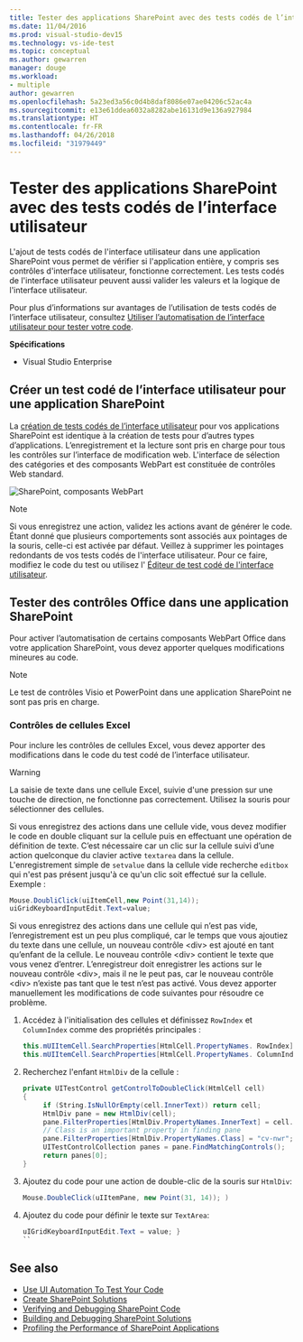 ```yaml
---
title: Tester des applications SharePoint avec des tests codés de l’interface utilisateur dans Visual Studio
ms.date: 11/04/2016
ms.prod: visual-studio-dev15
ms.technology: vs-ide-test
ms.topic: conceptual
ms.author: gewarren
manager: douge
ms.workload:
- multiple
author: gewarren
ms.openlocfilehash: 5a23ed3a56c0d4b8daf8086e07ae04206c52ac4a
ms.sourcegitcommit: e13e61ddea6032a8282abe16131d9e136a927984
ms.translationtype: HT
ms.contentlocale: fr-FR
ms.lasthandoff: 04/26/2018
ms.locfileid: "31979449"
---
```

# <a name="test-sharepoint-applications-with-coded-ui-tests"></a>Tester des applications SharePoint avec des tests codés de l’interface utilisateur

L'ajout de tests codés de l'interface utilisateur dans une application SharePoint vous permet de vérifier si l'application entière, y compris ses contrôles d'interface utilisateur, fonctionne correctement. Les tests codés de l'interface utilisateur peuvent aussi valider les valeurs et la logique de l'interface utilisateur.

Pour plus d’informations sur avantages de l’utilisation de tests codés de l’interface utilisateur, consultez [Utiliser l’automatisation de l’interface utilisateur pour tester votre code](../test/use-ui-automation-to-test-your-code.md).

**Spécifications**

- Visual Studio Enterprise

## <a name="create-a-coded-ui-test-for-a-sharepoint-app"></a>Créer un test codé de l’interface utilisateur pour une application SharePoint

La [création de tests codés de l’interface utilisateur](../test/use-ui-automation-to-test-your-code.md) pour vos applications SharePoint est identique à la création de tests pour d’autres types d’applications. L’enregistrement et la lecture sont pris en charge pour tous les contrôles sur l’interface de modification web. L'interface de sélection des catégories et des composants WebPart est constituée de contrôles Web standard.

![SharePoint, composants WebPart](../test/media/cuit_sharepoint.png)

> [!NOTE]
> Si vous enregistrez une action, validez les actions avant de générer le code. Étant donné que plusieurs comportements sont associés aux pointages de la souris, celle-ci est activée par défaut. Veillez à supprimer les pointages redondants de vos tests codés de l'interface utilisateur. Pour ce faire, modifiez le code du test ou utilisez l' [Éditeur de test codé de l'interface utilisateur](../test/editing-coded-ui-tests-using-the-coded-ui-test-editor.md).

## <a name="test-office-controls-within-a-sharepoint-app"></a>Tester des contrôles Office dans une application SharePoint

Pour activer l’automatisation de certains composants WebPart Office dans votre application SharePoint, vous devez apporter quelques modifications mineures au code.

> [!NOTE]
> Le test de contrôles Visio et PowerPoint dans une application SharePoint ne sont pas pris en charge.

### <a name="excel-cell-controls"></a>Contrôles de cellules Excel

Pour inclure les contrôles de cellules Excel, vous devez apporter des modifications dans le code du test codé de l’interface utilisateur.

> [!WARNING]
> La saisie de texte dans une cellule Excel, suivie d'une pression sur une touche de direction, ne fonctionne pas correctement. Utilisez la souris pour sélectionner des cellules.

Si vous enregistrez des actions dans une cellule vide, vous devez modifier le code en double cliquant sur la cellule puis en effectuant une opération de définition de texte. C’est nécessaire car un clic sur la cellule suivi d’une action quelconque du clavier active `textarea` dans la cellule. L'enregistrement simple de `setvalue` dans la cellule vide recherche `editbox` qui n'est pas présent jusqu'à ce qu'un clic soit effectué sur la cellule. Exemple :

```csharp
Mouse.DoubliClick(uiItemCell,new Point(31,14));
uiGridKeyboardInputEdit.Text=value;
```

Si vous enregistrez des actions dans une cellule qui n’est pas vide, l’enregistrement est un peu plus compliqué, car le temps que vous ajoutiez du texte dans une cellule, un nouveau contrôle \<div> est ajouté en tant qu’enfant de la cellule. Le nouveau contrôle \<div> contient le texte que vous venez d’entrer. L’enregistreur doit enregistrer les actions sur le nouveau contrôle \<div>, mais il ne le peut pas, car le nouveau contrôle \<div> n’existe pas tant que le test n’est pas activé. Vous devez apporter manuellement les modifications de code suivantes pour résoudre ce problème.

1. Accédez à l'initialisation des cellules et définissez `RowIndex` et `ColumnIndex` comme des propriétés principales :

    ```csharp
    this.mUIItemCell.SearchProperties[HtmlCell.PropertyNames. RowIndex] = "3";
    this.mUIItemCell.SearchProperties[HtmlCell.PropertyNames. ColumnIndex] = "3";
    ```

2. Recherchez l'enfant `HtmlDiv` de la cellule :

    ```csharp
    private UITestControl getControlToDoubleClick(HtmlCell cell)
    {
         if (String.IsNullOrEmpty(cell.InnerText)) return cell;
         HtmlDiv pane = new HtmlDiv(cell);
         pane.FilterProperties[HtmlDiv.PropertyNames.InnerText] = cell.InnerText;
         // Class is an important property in finding pane
         pane.FilterProperties[HtmlDiv.PropertyNames.Class] = "cv-nwr";
         UITestControlCollection panes = pane.FindMatchingControls();
         return panes[0];
    }
    ```

3. Ajoutez du code pour une action de double-clic de la souris sur `HtmlDiv`:

    ```csharp
    Mouse.DoubleClick(uIItemPane, new Point(31, 14)); )
    ```

4. Ajoutez du code pour définir le texte sur `TextArea`:

    ```csharp
    uIGridKeyboardInputEdit.Text = value; }
    ``

## See also

- [Use UI Automation To Test Your Code](../test/use-ui-automation-to-test-your-code.md)
- [Create SharePoint Solutions](/office-dev/office-dev/create-sharepoint-solutions)
- [Verifying and Debugging SharePoint Code](/office-dev/office-dev/verifying-and-debugging-sharepoint-code)
- [Building and Debugging SharePoint Solutions](/office-dev/office-dev/building-and-debugging-sharepoint-solutions)
- [Profiling the Performance of SharePoint Applications](/office-dev/office-dev/profiling-the-performance-of-sharepoint-applications)
